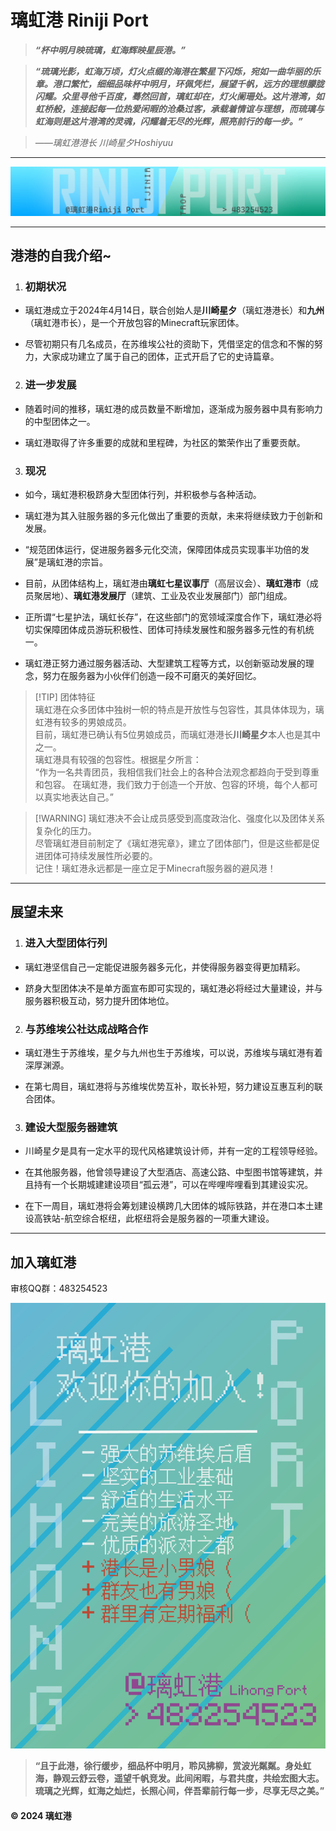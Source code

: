 # 璃虹港 Riniji Port

>  ***“杯中明月映琉璃，虹海辉映星辰港。”***

>  ***“琉璃光影，虹海万顷，灯火点缀的海港在繁星下闪烁，宛如一曲华丽的乐章。港口繁忙，细细品味杯中明月，环佩凭栏，展望千帆，远方的理想朦胧闪耀。众里寻他千百度，蓦然回首，璃虹却在，灯火阑珊处。这片港湾，如虹桥般，连接起每一位热爱闲暇的沧桑过客，承载着情谊与理想，而琉璃与虹海则是这片港湾的灵魂，闪耀着无尽的光辉，照亮前行的每一步。”***

>  *——璃虹港港长 川崎星夕Hoshiyuu*

---

![](./picture/LHG1.webp) 

***

## 港港的自我介绍~

1. ### 初期状况

- 璃虹港成立于2024年4月14日，联合创始人是**川崎星夕**（璃虹港港长）和**九州**（璃虹港市长），是一个开放包容的Minecraft玩家团体。

- 尽管初期只有几名成员，在苏维埃公社的资助下，凭借坚定的信念和不懈的努力，大家成功建立了属于自己的团体，正式开启了它的史诗篇章。

2. ### 进一步发展

- 随着时间的推移，璃虹港的成员数量不断增加，逐渐成为服务器中具有影响力的中型团体之一。

- 璃虹港取得了许多重要的成就和里程碑，为社区的繁荣作出了重要贡献。

3. ### 现况

- 如今，璃虹港积极跻身大型团体行列，并积极参与各种活动。

- 璃虹港为其入驻服务器的多元化做出了重要的贡献，未来将继续致力于创新和发展。

- “规范团体运行，促进服务器多元化交流，保障团体成员实现事半功倍的发展”是璃虹港的宗旨。

- 目前，从团体结构上，璃虹港由**璃虹七星议事厅**（高层议会）、**璃虹港市**（成员聚居地）、**璃虹港发展厅**（建筑、工业及农业发展部门）部门组成。

- 正所谓“七星护法，璃虹长存”，在这些部门的宽领域深度合作下，璃虹港必将切实保障团体成员游玩积极性、团体可持续发展性和服务器多元性的有机统一。

- 璃虹港正努力通过服务器活动、大型建筑工程等方式，以创新驱动发展的理念，努力在服务器为小伙伴们创造一段不可磨灭的美好回忆。

> [!TIP] 团体特征  
> 璃虹港在众多团体中独树一帜的特点是开放性与包容性，其具体体现为，璃虹港有较多的男娘成员。  
> 目前，璃虹港已确认有5位男娘成员，而璃虹港港长**川崎星夕**本人也是其中之一。  
> 璃虹港具有较强的包容性。根据星夕所言：  
> “作为一名共青团员，我相信我们社会上的各种合法观念都趋向于受到尊重和包容。
> 在璃虹港，我们致力于创造一个开放、包容的环境，每个人都可以真实地表达自己。”

> [!WARNING] 璃虹港决不会让成员感受到高度政治化、强度化以及团体关系复杂化的压力。  
> 尽管璃虹港目前制定了《璃虹港宪章》，建立了团体部门，但是这些都是促进团体可持续发展性所必要的。  
> 记住！璃虹港永远都是一座立足于Minecraft服务器的避风港！

***

## 展望未来

1. ### 进入大型团体行列

- 璃虹港坚信自己一定能促进服务器多元化，并使得服务器变得更加精彩。

- 跻身大型团体决不是单方面宣布即可实现的，璃虹港必将经过大量建设，并与服务器积极互动，努力提升团体地位。

2. ### 与苏维埃公社达成战略合作

- 璃虹港生于苏维埃，星夕与九州也生于苏维埃，可以说，苏维埃与璃虹港有着深厚渊源。

- 在第七周目，璃虹港将与苏维埃优势互补，取长补短，努力建设互惠互利的联合团体。

3. ### 建设大型服务器建筑

- 川崎星夕是具有一定水平的现代风格建筑设计师，并有一定的工程领导经验。

- 在其他服务器，他曾领导建设了大型酒店、高速公路、中型图书馆等建筑，并且持有一个长期城建建设项目“孤云港”，可以在哔哩哔哩看到其建设实况。

- 在下一周目，璃虹港将会筹划建设横跨几大团体的城际铁路，并在港口本土建设高铁站-航空综合枢纽，此枢纽将会是服务器的一项重大建设。

***

## 加入璃虹港

审核QQ群：483254523

![审核QQ群：483254523](./picture/LHG2.webp)

> **“且于此港，徐行缓步，细品杯中明月，聆风拂柳，赏波光粼粼。身处虹海，静观云舒云卷，遥望千帆竞发。此间闲暇，与君共度，共绘宏图大志。琉璃之光辉，虹海之灿烂，长照心间，伴吾辈前行每一步，尽享无尽之美。”**

#### &copy; 2024 璃虹港